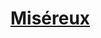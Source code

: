 ﻿---
!LinkItem
Link: background_misereux_hd.md
NameLink: <!--NameLink-->[Miséreux](hd_background_misereux.md)<!--/NameLink-->
Id: backgrounds_hd.md#miséreux
ParentLink: backgrounds_hd.md#historique
Name: Miséreux
ParentName: Historique
Attributes:
  NameLink: '[Miséreux](hd_background_misereux.md)'
  Markdown: >+
    # <!--NameLink-->[Miséreux](hd_background_misereux.md)<!--/NameLink-->

AttributesDictionary: >+
  NameLink: '[Miséreux](hd_background_misereux.md)'

  Markdown: >+

    # <!--NameLink-->[Miséreux](hd_background_misereux.md)<!--/NameLink-->



---




# [Miséreux](hd_background_misereux.md)




